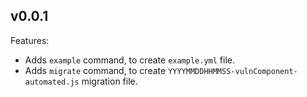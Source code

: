 ## v0.0.1

Features:
- Adds `example` command, to create `example.yml` file.
- Adds `migrate` command, to create `YYYYMMDDHHMMSS-vulnComponent-automated.js` migration file.
